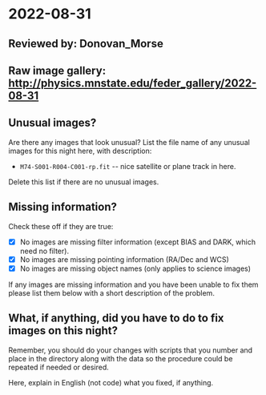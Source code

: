 # 2022-08-31

## Reviewed by:   Donovan_Morse

## Raw image gallery: http://physics.mnstate.edu/feder_gallery/2022-08-31

## Unusual images?

Are there any images that look unusual? List the file name of any unusual images for this night here, with description:


+ `M74-S001-R004-C001-rp.fit` -- nice satellite or plane track in here.

Delete this list if there are no unusual images.

## Missing information?

Check these off if they are true:

- [X] No images are missing filter information (except BIAS and DARK, which need no filter).
- [X] No images are missing pointing information (RA/Dec and WCS)
- [X] No images are missing object names (only applies to science images)

If any images are missing information and you have been unable to fix them please list
them below with a short description of the problem.

## What, if anything, did you have to do to fix images on this night?

Remember, you should do your changes with scripts that you number and place in the
directory along with the data so the procedure could be repeated if needed or
desired.

Here, explain in English (not code) what you fixed, if anything.
